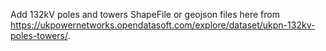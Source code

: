 Add 132kV poles and towers ShapeFile or geojson files here from https://ukpowernetworks.opendatasoft.com/explore/dataset/ukpn-132kv-poles-towers/.